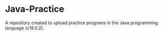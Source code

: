 # Java-Practice
A repository created to upload practice programs in the Java programming language (v19.0.2).
